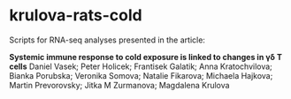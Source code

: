 # krulova-rats-cold

Scripts for RNA-seq analyses presented in the article:

**Systemic immune response to cold exposure is linked to changes in γδ T cells**
Daniel Vasek; Peter Holicek; Frantisek Galatik; Anna Kratochvilova; Bianka Porubska; Veronika Somova; Natalie Fikarova; Michaela Hajkova; Martin Prevorovsky; Jitka M Zurmanova; Magdalena Krulova

